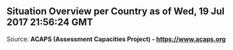 ## Situation Overview per Country as of Wed, 19 Jul 2017 21:56:24 GMT

Source: **ACAPS (Assessment Capacities Project) - https://www.acaps.org**